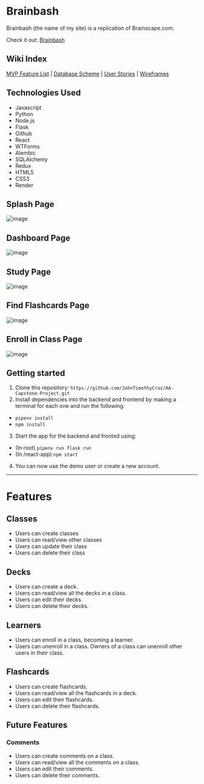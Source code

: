 # Brainbash

Brainbash (the name of my site) is a replication of Brainscape.com.

Check it out: [Brainbash](https://brainbash.onrender.com/)

## Wiki Index
[MVP Feature List](https://github.com/JohnTimothyCruz/AA-Capstone-Project/wiki/MVP-Feature-List) |
[Database Scheme](https://github.com/JohnTimothyCruz/AA-Capstone-Project/wiki/Database-Schema) |
[User Stories](https://github.com/JohnTimothyCruz/AA-Capstone-Project/wiki/User-Stories) |
[Wireframes](https://github.com/JohnTimothyCruz/AA-Capstone-Project/wiki/Wireframes)

## Technologies Used
* Javascript
* Python
* Node.js
* Flask
* Github
* React
* WTForms
* Alembic
* SQLAlchemy
* Redux
* HTML5
* CSS3
* Render

## Splash Page
![image](https://user-images.githubusercontent.com/112726832/235207197-bbd01c4e-1d88-49bd-93c5-272ee4ccccaa.png)

## Dashboard Page
![image](https://user-images.githubusercontent.com/112726832/235207461-68aef15b-436a-46f4-86ca-a0a3d613ce38.png)

## Study Page
![image](https://user-images.githubusercontent.com/112726832/235207533-5534aaf5-d626-4ff8-be2d-f1d229305796.png)

## Find Flashcards Page
![image](https://user-images.githubusercontent.com/112726832/235207306-4f402ad6-ead2-4be1-8d00-c202518f7f9d.png)

## Enroll in Class Page
![image](https://user-images.githubusercontent.com/112726832/235207615-bfbad9c4-f1bf-479c-9b1a-2cb39872517e.png)

## Getting started
1. Clone this repository:
    `
    https://github.com/JohnTimothyCruz/AA-Capstone-Project.git
    `
2. Install dependencies into the backend and frontend by making a terminal for each one and run the following:
* `pipenv install`
* `npm install`
3. Start the app for the backend and fronted using:
* (In root) `pipenv run flask run`
* (In /react-app) `npm start`
4. You can now use the demo user or create a new account.

***

# Features
## Classes
* Users can create classes
* Users can read/view other classes
* Users can update their class
* Users can delete their class

## Decks
* Users can create a deck.
* Users can read/view all the decks in a class.
* Users can edit their decks.
* Users can delete their decks.

## Learners
* Users can enroll in a class, becoming a learner.
* Users can unenroll in a class. Owners of a class can unenroll other users in their class.

## Flashcards
* Users can create flashcards.
* Users can read/view all the flashcards in a deck.
* Users can edit their flashcards.
* Users can delete their flashcards.

## Future Features
### Comments
* Users can create comments on a class.
* Users can read/view all the comments on a class.
* Users can edit their comments.
* Users can delete their comments.
